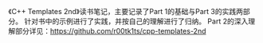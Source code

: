 《C++ Templates 2nd》读书笔记，主要记录了Part 1的基础与Part 3的实践两部分。
针对书中的示例进行了实践，并按自己的理解进行了归纳。
Part 2的深入理解部分详见：https://github.com/r00tk1ts/cpp-templates-2nd
